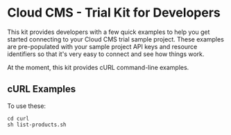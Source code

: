 # Cloud CMS - Trial Kit for Developers

This kit provides developers with a few quick examples to help you get started connecting to your Cloud CMS trial
sample project.  These examples are pre-populated with your sample project API keys and resource identifiers so
that it's very easy to connect and see how things work.

At the moment, this kit provides cURL command-line examples.

## cURL Examples

To use these:

    cd curl
    sh list-products.sh
